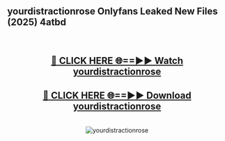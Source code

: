 <h2>yourdistractionrose Onlyfans Leaked New Files (2025) 4atbd</h2>
<br>
<div align="center">
<h2><a href="https://mediafiles.top/yourdistractionrose&ref=git" rel="nofollow">🔴 CLICK HERE 🌐==►► Watch yourdistractionrose</a></h2>
<h2><a href="https://mediafiles.top/yourdistractionrose&ref=git" rel="nofollow">🔴 CLICK HERE 🌐==►► Download yourdistractionrose</a></h2>
<br>
<a href="https://mediafiles.top/yourdistractionrose&ref=git" rel="nofollow" data-target="animated-image.originalLink"><img src="https://i.ibb.co.com/xMMVF88/686577567.gif" alt="yourdistractionrose" style="max-width: 100%; display: inline-block;" data-target="animated-image.originalImage"></a>
</div>
<br>
<br>